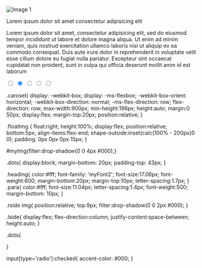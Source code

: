<div class="carosel">

<div class="para">
<div class="floatImg"><img src="images/img1.jpg" alt="Image 1" id="myImg"></div>

<p class="heading">Lorem ipsum dolor sit amet consectetur adipisicing elit</p>

Lorem ipsum dolor sit amet, consectetur adipisicing elit, sed do eiusmod tempor incididunt ut labore et dolore magna aliqua. Ut enim ad minim veniam, quis nostrud exercitation ullamco laboris nisi ut aliquip ex ea commodo consequat. Duis aute irure dolor in reprehenderit in voluptate velit esse cillum dolore eu fugiat nulla pariatur. Excepteur sint occaecat cupidatat non proident, sunt in culpa qui officia deserunt mollit anim id est laborum


<div class="dots">
<input type="radio" name="slides">
<input type="radio" name="slides" checked>
<input type="radio" name="slides">
<input type="radio" name="slides">
<input type="radio" name="slides">
</div>
</div>  




.carosel{
 display: -webkit-box;
  display: -ms-flexbox;
-webkit-box-orient: horizontal;
  -webkit-box-direction: normal;
  -ms-flex-direction: row;
flex-direction: row;
max-width:900px;
min-height:196px;
height:auto;
margin:0 50px;
display:flex;
margin-top:20px;
position:relative;
}

.floatImg	{
float:right;
height:100%;
display:flex;
position:relative;
bottom:5px;
align-items:flex-end;
shape-outside:inset(calc(100% - 200px)0 0);
padding: 0px 0px 0px 15px;
}

#myImg{filter:drop-shadow(0 0 4px #000);}

.dots{
display:block;
margin-bottom: 20px;
  padding-top: 43px;
}

.heading{
color:#fff;
font-family: 'myFont2';
font-size:17.06px;
font-weight:600;
margin-bottom:20px;
margin-top:10px;
letter-spacing:1.7px;
}
.para{
color:#fff;
font-size:11.04px;
letter-spacing:1.4px;
font-weight:500;
margin-bottom: 10px;
}

.rside img{
position:relative;
top:9px;
filter:drop-shadow(0 0 2px #000);
}

.lside{
display:flex;
flex-direction:column;
justify-content:space-between;
height:auto;
}

.dots{

}

input[type='radio']:checked{
  accent-color: #000;
}
